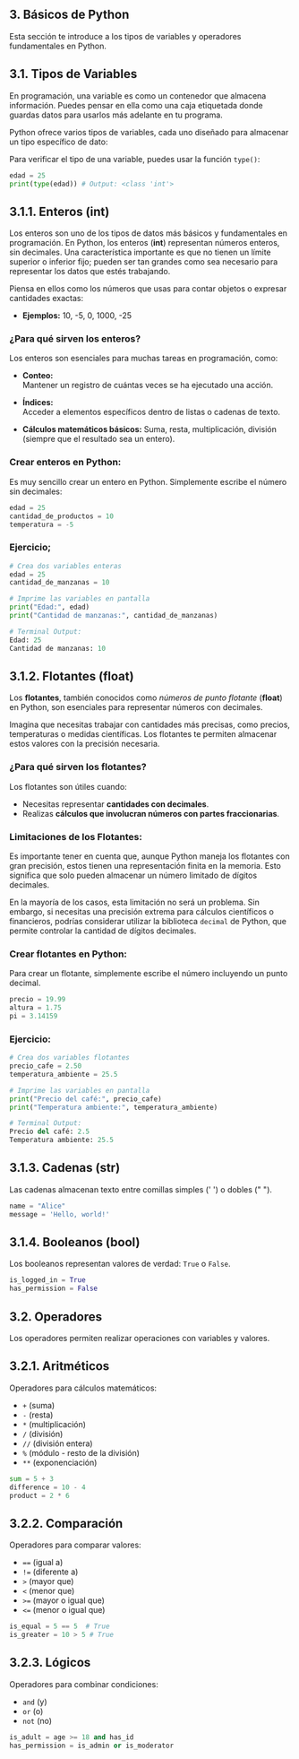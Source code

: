 ## 3. Básicos de Python

Esta sección te introduce a los tipos de variables y operadores fundamentales en Python.

## 3.1. Tipos de Variables

En programación, una variable es como un contenedor que almacena información. Puedes pensar en ella como una caja etiquetada donde guardas datos para usarlos más adelante en tu programa.

Python ofrece varios tipos de variables, cada uno diseñado para almacenar un tipo específico de dato:

Para verificar el tipo de una variable, puedes usar la función `type()`:

```python
edad = 25
print(type(edad)) # Output: <class 'int'>
```
## 3.1.1. Enteros (int)

Los enteros son uno de los tipos de datos más básicos y fundamentales en programación. En Python, los enteros (**int**) representan números enteros, sin decimales. Una característica importante es que no tienen un límite superior o inferior fijo; pueden ser tan grandes como sea necesario para representar los datos que estés trabajando.

Piensa en ellos como los números que usas para contar objetos o expresar cantidades exactas:

* **Ejemplos:** 10, -5, 0, 1000, -25

### ¿Para qué sirven los enteros?

Los enteros son esenciales para muchas tareas en programación, como:

* **Conteo:**  
Mantener un registro de cuántas veces se ha ejecutado una acción.

* **Índices:**  
Acceder a elementos específicos dentro de listas o cadenas de texto.

* **Cálculos matemáticos básicos:** 
Suma, resta, multiplicación, división (siempre que el resultado sea un entero).


### Crear enteros en Python:

Es muy sencillo crear un entero en Python. Simplemente escribe el número sin decimales:

```python
edad = 25
cantidad_de_productos = 10
temperatura = -5
```

### Ejercicio;

```python
# Crea dos variables enteras
edad = 25
cantidad_de_manzanas = 10

# Imprime las variables en pantalla
print("Edad:", edad)
print("Cantidad de manzanas:", cantidad_de_manzanas)

# Terminal Output:
Edad: 25
Cantidad de manzanas: 10
```

## 3.1.2. Flotantes (float)

Los **flotantes**, también conocidos como *números de punto flotante* (**float**) en Python, son esenciales para representar números con decimales.  

Imagina que necesitas trabajar con cantidades más precisas, como precios, temperaturas o medidas científicas. Los flotantes te permiten almacenar estos valores con la precisión necesaria.

### ¿Para qué sirven los flotantes?

Los flotantes son útiles cuando:

* Necesitas representar **cantidades con decimales**.
* Realizas **cálculos que involucran números con partes fraccionarias**.

### Limitaciones de los Flotantes:

Es importante tener en cuenta que, aunque Python maneja los flotantes con gran precisión, estos tienen una representación finita en la memoria. Esto significa que solo pueden almacenar un número limitado de dígitos decimales.  

En la mayoría de los casos, esta limitación no será un problema. Sin embargo, si necesitas una precisión extrema para cálculos científicos o financieros, podrías considerar utilizar la biblioteca `decimal` de Python, que permite controlar la cantidad de dígitos decimales.

### Crear flotantes en Python:

Para crear un flotante, simplemente escribe el número incluyendo un punto decimal.

```python
precio = 19.99
altura = 1.75
pi = 3.14159 
```

### Ejercicio:


```python
# Crea dos variables flotantes
precio_cafe = 2.50
temperatura_ambiente = 25.5

# Imprime las variables en pantalla
print("Precio del café:", precio_cafe)
print("Temperatura ambiente:", temperatura_ambiente)

# Terminal Output:
Precio del café: 2.5
Temperatura ambiente: 25.5
```

## 3.1.3. Cadenas (str)

Las cadenas almacenan texto entre comillas simples (' ') o dobles (" ").

```python
name = "Alice"
message = 'Hello, world!'
```

## 3.1.4. Booleanos (bool)

Los booleanos representan valores de verdad: `True` o `False`.

```python
is_logged_in = True
has_permission = False
```

## 3.2. Operadores

Los operadores permiten realizar operaciones con variables y valores.

## 3.2.1. Aritméticos

Operadores para cálculos matemáticos:

* `+` (suma)
* `-` (resta)
* `*` (multiplicación)
* `/` (división)
* `//` (división entera)
* `%` (módulo - resto de la división)
* `**` (exponenciación)

```python
sum = 5 + 3
difference = 10 - 4
product = 2 * 6
```

## 3.2.2. Comparación

Operadores para comparar valores:

* `==` (igual a)
* `!=` (diferente a)
* `>` (mayor que)
* `<` (menor que)
* `>=` (mayor o igual que)
* `<=` (menor o igual que)

```python
is_equal = 5 == 5  # True
is_greater = 10 > 5 # True
```

## 3.2.3. Lógicos

Operadores para combinar condiciones:

* `and` (y)
* `or` (o)
* `not` (no)

```python
is_adult = age >= 18 and has_id
has_permission = is_admin or is_moderator
```
